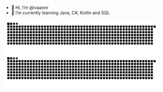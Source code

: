 - 👋 Hi, I’m @ivaannr
- 🌱 I’m currently learning Java, C#, Kotlin and SQL

![GitHub Snake light](https://github.com/ivaannr/ivaannr/blob/main/github-contribution-grid-snake.svg)
![GitHub Snake dark](https://github.com/ivaannr/ivaannr/blob/main/github-contribution-grid-snake-dark.svg)
